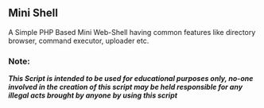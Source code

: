 ## Mini Shell
A Simple PHP Based Mini Web-Shell having common features like directory browser, command executor, uploader etc. 

### Note:
***This Script is intended to be used for educational purposes only, no-one involved in the creation of this script may be held responsible for any illegal acts brought by anyone by using this script***
